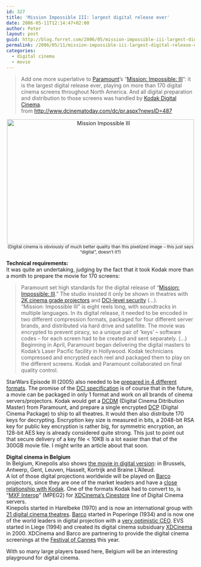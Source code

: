 ```yaml
---
id: 327
title: 'Mission Impossible III: largest digital release ever'
date: 2006-05-11T12:14:47+02:00
author: Peter
layout: post
guid: http://blog.forret.com/2006/05/mission-impossible-iii-largest-digital-release-ever/
permalink: /2006/05/11/mission-impossible-iii-largest-digital-release-ever/
categories:
  - digital cinema
  - movie
---
```

> Add one more superlative to [Paramount](http://www.paramount.com/motionpictures/)’s “[Mission: Impossible: III](http://www.missionimpossible.com/)”: it is the largest digital release ever, playing on more than 170 digital cinema screens throughout North America. And all digital preparation and distribution to those screens was handled by [Kodak Digital Cinema](http://www.kodak.com/US/en/motion/products/digital/index.jhtml).  
> from <http://www.dcinematoday.com/dc/pr.aspx?newsID=487> 

<center>
  <a href="http://www.flickr.com/photos/pforret/144490873/" title="Photo Sharing"><img  src="http://static.flickr.com/52/144490873_532d0a383a.jpg" width="500" height="334" alt="Mission Impossible III" /></a><br /> <small>(Digital cinema is obviously of much better quality than this pixelized image &#8211; this just says &#8220;digital&#8221;, doesn&#8217;t it?)</small>
</center>

  
<!--more-->

  
**Technical requirements:**  
It was quite an undertaking, judging by the fact that it took Kodak more than a month to prepare the movie for 170 screens:

> Paramount set high standards for the digital release of “[Mission: Impossible: III](http://www.imdb.com/title/tt0317919/).” The studio insisted it only be shown in theatres with [2K cinema grade projectors](http://www.forret.com/tools/megapixel.asp?title=Mastering+Digital+Cinema+2K&width=1998&height=1080) and [DCI-level security](http://blog.forret.com/2005/07/digital-cinema-one-step-closer/) (&#8230;).  
> “Mission: Impossible III” is eight reels long, with soundtracks in multiple languages. In its digital release, it needed to be encoded in two different compression formats, packaged for four different server brands, and distributed via hard drive and satellite. The movie was encrypted to prevent piracy, so a unique pair of ‘keys’ – software codes – for each screen had to be created and sent separately. (&#8230;)  
> Beginning in April, Paramount began delivering the digital masters to Kodak’s Laser Pacific facility in Hollywood. Kodak technicians compressed and encrypted each reel and packaged them to play on the different screens. Kodak and Paramount collaborated on final quality control.

StarWars Episode III (2005) also needed to be [prepared in 4 different formats](http://kmpartners.org/papers/insasia/then_and_now.shtml). The promise of the [DCI specification](http://www.dcimovies.com/) is of course that in the future, a movie can be packaged in only 1 format and work on all brands of cinema servers/projectors. Kodak would get a [DCDM](http://wiki.forret.com/index.php?title=DCDM) (Digital Cinema Ditribution Master) from Paramount, and prepare a single encrypted [DCP](http://wiki.forret.com/index.php?title=DCP) (Digital Cinema Package) to ship to all theatres. It would then also distribute 170 keys for decrypting. Encryption key size is measured in bits, a 2048-bit RSA key for public key encryption is rather big, for symmetric encryption, an 128-bit AES key is already considered quite strong. This just to point out that secure delivery of a key file < 10KB is a lot easier than that of the 300GB movie file. I might write an article about that soon.

**Digital cinema in Belgium**  
In Belgium, Kinepolis also shows [the movie in digital version](http://www.kinepolis.com/index.cfm?PageID=325&coufid=26157): in Brussels, Antwerp, Gent, Leuven, Hasselt, Kortrijk and Braine L&#8217;Alleud.  
A lot of those digital projections worldwide will be played on [Barco](http://www.barco.com/digitalcinema/) projectors, since they are one of the market leaders and have a [close relationship with Kodak](http://www.barco.com/digitalcinema/en/Pressreleases/show.asp?index=1559). One of the formats Kodak had to convert to, is &#8220;[MXF Interop](http://en.wikipedia.org/wiki/MXF)&#8221; (MPEG2) for [XDCinema&#8217;s Cinestore](http://www.xdcinema.com/cinestore.asp) line of Digital Cinema servers.  
Kinepolis started in Harelbeke (1970) and is now an international group with [21 digital cinema theatres](http://investors.kinepolis.com/index.cfm?PageID=15861). [Barco](http://www.barco.com) started in Poperinge (1934) and is now one of the world leaders in digital projection with a [very optimistic CEO](http://www.sharewatch.com/story.php?storynumber=110600). EVS started in Liege (1994) and created its digital cinema subsiduary [XDCinema](http://www.xdcinema.com) in 2000. XDCinema and Barco are partnering to provide the digital cinema screenings at the [Festival of Cannes](http://www.festival-cannes.fr/) this year.

With so many large players based here, Belgium will be an interesting playground for digital cinema.